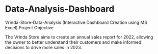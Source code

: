 # Data-Analysis-Dashboard
Vrinda-Store-Data-Analysis (Interactive Dashboard Creation using MS Excel)
Project Objective 

The Vrinda Store aims to create an annual sales report for 2022, allowing the owner to better understand their customers and make informed decisions to drive more sales in 2023.
